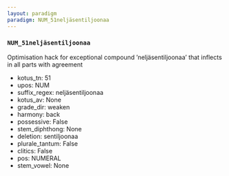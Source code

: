 ```yaml
---
layout: paradigm
paradigm: NUM_51neljäsentiljoonaa
---
```

### ` NUM_51neljäsentiljoonaa `

Optimisation hack for exceptional compound ’neljäsentiljoonaa’ that inflects in all parts with agreement
* kotus_tn: 51
* upos: NUM
* suffix_regex: neljäsentiljoonaa
* kotus_av: None
* grade_dir: weaken
* harmony: back
* possessive: False
* stem_diphthong: None
* deletion: sentiljoonaa
* plurale_tantum: False
* clitics: False
* pos: NUMERAL
* stem_vowel: None
